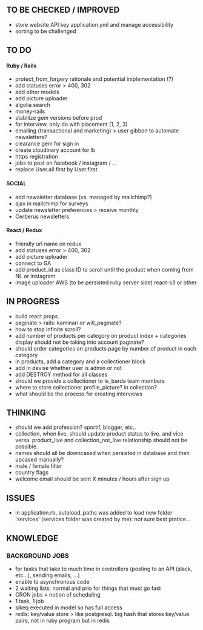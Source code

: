 

## TO BE CHECKED / IMPROVED
* store website API key application.yml and manage accessibility
* sorting to be challenged


## TO DO

#### Ruby / Rails
* protect_from_forgery rationale and potential implementation (?)
* add statuses error > 400, 302
* add other models
* add picture uploader
* algolia search
* money-rails
* stabilize gem versions before prod
* for interview, only do with placement (1, 2, 3)
* emailing (transactional and marketing) > user gibbon to automate newsletters?
* clearance gem for sign in
* create cloudinary account for lb
* https registration
* jobs to post on facebook / instagram / ...
* replace User.all.first by User.first

#### SOCIAL
* add newsletter database (vs. managed by mailchimp?)
* ajax in mailchimp for surveys
* update newsletter preferences > receive monthly
* Cerberus newsletters

#### React / Redux
* friendly url name on redux
* add statuses error > 400, 302
* add picture uploader
* connect to GA
* add product_id as class ID to scroll until the product when coming from NL or instagram
* image uploader AWS (to be persisted ruby server side) react-s3 or other


## IN PROGRESS
* build react props
* paginate > rails: kaminari or will_paginate?
* how to stop infinite scroll?
* add number of products per category on product index + categories display should not be taking into account paginate?
* should order categories on products page by number of product in each category
* in products, add a category and a collectioner block
* add in devise whether user is admin or not
* add DESTROY method for all classes
* should we provide a collectioner to le_barda team members
* where to store collectioner profile_picture? in collection?
* what should be the process for creating interviews


## THINKING
* should we add profession? sportif, blogger, etc..
* collection, when live, should update product status to live. and vice versa. product_live and collection_not_live relationship should not be possible.
* names should all be downcased when persisted in database and then upcased manually?
* male / female filter
* country flags
* welcome email should be sent X minutes / hours after sign up


## ISSUES
* in application.rb, autoload_paths was added to load new folder 'services' (services folder was created by me): not sure best pratice...


## KNOWLEDGE

### BACKGROUND JOBS
* for tasks that take to much time in controllers (posting to an API (slack, etc...), sending emails, ...)
* enable to asynchronous code
* 2 waiting lists: normal and prio for things that must go fast
* CRON jobs > notion of scheduling
* 1 task, 1 job
* sikeq executed in model so has full access
* redis: key/value store > like postgresql. big hash that stores key/value pairs, not in ruby program but in redis





















